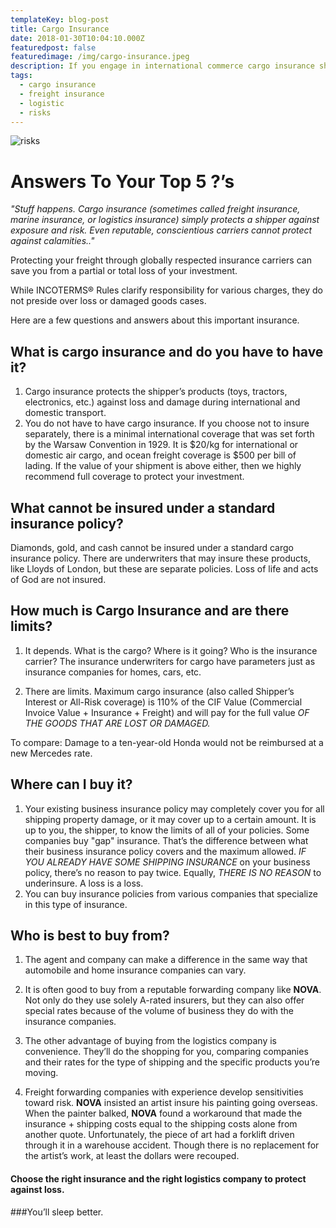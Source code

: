 ```yaml
---
templateKey: blog-post
title: Cargo Insurance
date: 2018-01-30T10:04:10.000Z
featuredpost: false
featuredimage: /img/cargo-insurance.jpeg
description: If you engage in international commerce cargo insurance should be a priority.
tags:
  - cargo insurance
  - freight insurance
  - logistic
  - risks
---
```

![risks](/img/cargo-insurance.jpeg)

# Answers To Your Top 5 ?’s

_"Stuff happens. Cargo insurance (sometimes called freight insurance, marine insurance, or logistics insurance) simply protects a shipper against exposure and risk. Even reputable, conscientious carriers cannot protect against calamities.."_

Protecting your freight through globally respected insurance carriers can save you from a partial or total loss of your investment.

While INCOTERMS® Rules clarify responsibility for various charges, they do not preside over loss or damaged goods cases.

Here are a few questions and answers about this important insurance.

## What is cargo insurance and do you have to have it?
1. Cargo insurance protects the shipper’s products (toys, tractors, electronics, etc.) against loss and damage during international and domestic transport.
2. You do not have to have cargo insurance. If you choose not to insure separately, there is a minimal international coverage that was set forth by the Warsaw Convention in 1929.
It is $20/kg for international or domestic air cargo, and ocean freight coverage is $500 per bill of lading.
If the value of your shipment is above either, then we highly recommend full coverage to protect your investment.

## What cannot be insured under a standard insurance policy?
Diamonds, gold, and cash cannot be insured under a standard cargo insurance policy. There are underwriters that may insure these products, like Lloyds of London, but these are separate policies. Loss of life and acts of God are not insured.

## How much is Cargo Insurance and are there limits?
1. It depends. What is the cargo? Where is it going? Who is the insurance carrier? The insurance underwriters for cargo have parameters just as insurance companies for homes, cars, etc.

2. There are limits. Maximum cargo insurance (also called Shipper’s Interest or All-Risk coverage) is 110% of the CIF Value (Commercial Invoice Value + Insurance + Freight) and will pay for the full value _OF THE GOODS THAT ARE LOST OR DAMAGED._

To compare: Damage to a ten-year-old Honda would not be reimbursed at a new Mercedes rate.

## Where can I buy it?
1. Your existing business insurance policy may completely cover you for all shipping property damage, or it may cover up to a certain amount. It is up to you, the shipper, to know the limits of all of your policies. Some companies buy "gap" insurance. That’s the difference between what their business insurance policy covers and the maximum allowed. _IF YOU ALREADY HAVE SOME SHIPPING INSURANCE_ on your business policy, there’s no reason to pay twice. Equally, _THERE IS NO REASON_ to underinsure. A loss is a loss.
2. You can buy insurance policies from various companies that specialize in this type of insurance.

## Who is best to buy from?
1. The agent and company can make a difference in the same way that automobile and home insurance companies can vary.

2. It is often good to buy from a reputable forwarding company like **NOVA**. Not only do they use solely A-rated insurers, but they can also offer special rates because of the volume of business they do with the insurance companies.

3. The other advantage of buying from the logistics company is convenience. They’ll do the shopping for you, comparing companies and their rates for the type of shipping and the specific products you’re moving.
4. Freight forwarding companies with experience develop sensitivities toward risk. **NOVA** insisted an artist insure his painting going overseas. When the painter balked, **NOVA** found a workaround that made the insurance + shipping costs equal to the shipping costs alone from another quote. Unfortunately, the piece of art had a forklift driven through it in a warehouse accident. Though there is no replacement for the artist’s work, at least the dollars were recouped.

#### Choose the right insurance and the right logistics company to protect against loss. 
###You’ll sleep better.
